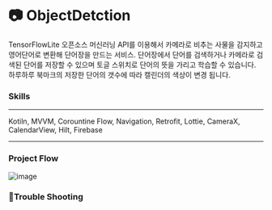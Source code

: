 # :camera: ObjectDetction
TensorFlowLite 오픈소스 머신러닝 API를 이용해서 카메라로 비추는 사물을 감지하고 영어단어로 변환해 단어장을 만드는 서비스. 단어장에서 단어를 검색하거나 카메라로 검색된 단어를 저장할 수 있으며 토글 스위치로 단어의 뜻을 가리고 학습할 수 있습니다. 하루하루 북마크의 저장한 단어의 갯수에 따라 캘린더의 색상이 변경 됩니다.
### Skills
___
Kotiln, MVVM, Corountine Flow, Navigation, Retrofit, Lottie, CameraX, CalendarView, Hilt, Firebase
___  




### Project Flow
![image](https://github.com/kyungsik-kim92/ObjectDetction/assets/93589990/a8192e61-a8bb-4a54-940a-89506860fdbe)

### 🧨Trouble Shooting



